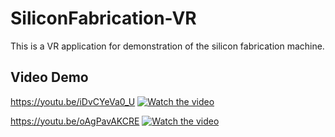 # SiliconFabrication-VR
This is a VR application for demonstration of the silicon fabrication machine.

## Video Demo

https://youtu.be/iDvCYeVa0_U
[![Watch the video](https://img.youtube.com/vi/iDvCYeVa0_U/maxresdefault.jpg)](https://youtu.be/iDvCYeVa0_U)  

https://youtu.be/oAgPavAKCRE
[![Watch the video](https://img.youtube.com/vi/oAgPavAKCRE/maxresdefault.jpg)](https://youtu.be/oAgPavAKCRE)
